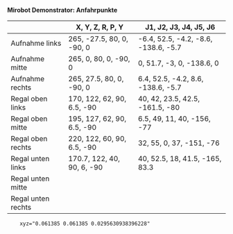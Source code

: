 **Mirobot Demonstrator: Anfahrpunkte**

|                  |X, Y, Z, R, P, Y           | J1, J2, J3, J4, J5, J6               |
|------------------|---------------------------|--------------------------------------|
|Aufnahme links    |265, -27.5, 80, 0, -90, 0  | -6.4, 52.5, -4.2, -8.6, -138.6, -5.7 |
|Aufnahme mitte    |265, 0, 80, 0, -90, 0      | 0, 51.7, -3, 0, -138.6, 0            |
|Aufnahme rechts   |265, 27.5, 80, 0, -90, 0   | 6.4, 52.5, -4.2, 8.6, -138.6, -5.7   |
|Regal oben links  |170, 122, 62, 90, 6.5, -90 | 40, 42, 23.5, 42.5, -161.5, -80      |
|Regal oben mitte  |195, 127, 62, 90, 6.5, -90 | 6.5, 49, 11, 40, -156, -77           |
|Regal oben rechts |220, 122, 60, 90, 6.5, -90 | 32, 55, 0, 37, -151, -76             |
|Regal unten links |170.7, 122, 40, 90, 6, -90 | 40, 52.5, 18, 41.5, -165, 83.3       |
|Regal unten mitte |                           |                                      |
|Regal unten rechts|                           |                                      |


        xyz="0.061385 0.061385 0.0295630938396228"
